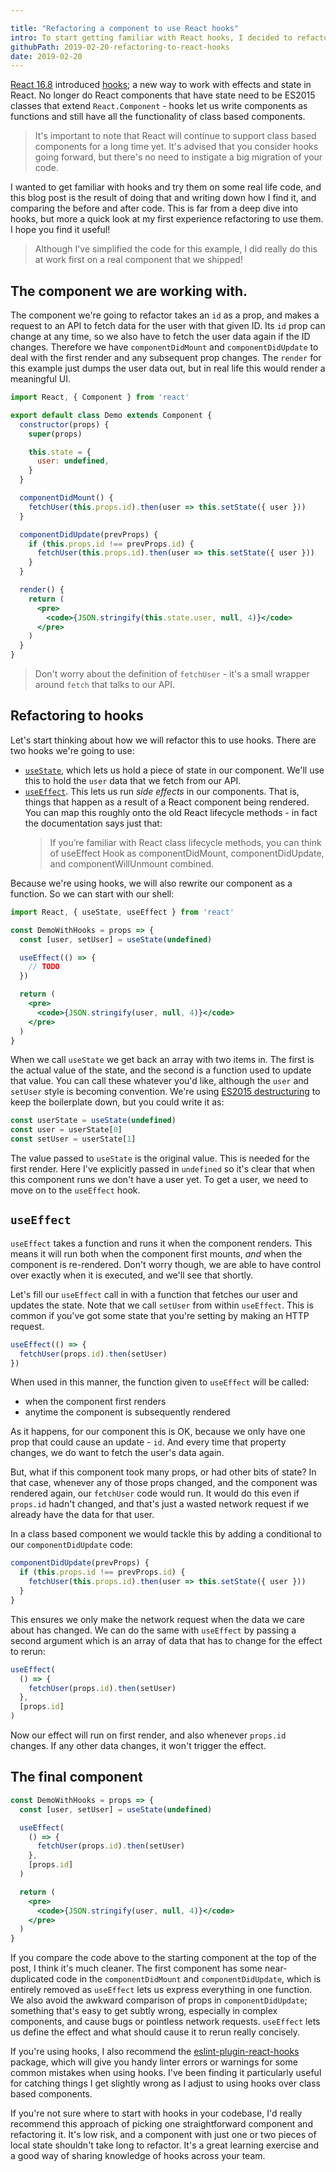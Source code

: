 ```yaml
---

title: "Refactoring a component to use React hooks"
intro: To start getting familiar with React hooks, I decided to refactor a component from setState to hooks and see how it went.
githubPath: 2019-02-20-refactoring-to-react-hooks
date: 2019-02-20
---
```


[React 16.8](https://reactjs.org/blog/2019/02/06/react-v16.8.0.html) introduced
[hooks](https://reactjs.org/docs/hooks-intro.html); a new way to work with
effects and state in React. No longer do React components that have state need
to be ES2015 classes that extend `React.Component` - hooks let us write
components as functions and still have all the functionality of class based
components.

> It's important to note that React will continue to support class based
> components for a long time yet. It's advised that you consider hooks going
> forward, but there's no need to instigate a big migration of your code.

I wanted to get familiar with hooks and try them on some real life code, and
this blog post is the result of doing that and writing down how I find it, and
comparing the before and after code. This is far from a deep dive into hooks,
but more a quick look at my first experience refactoring to use them. I hope you
find it useful!

> Although I've simplified the code for this example, I did really do this at
> work first on a real component that we shipped!

## The component we are working with.

The component we're going to refactor takes an `id` as a prop, and makes a
request to an API to fetch data for the user with that given ID. Its `id` prop
can change at any time, so we also have to fetch the user data again if the ID
changes. Therefore we have `componentDidMount` and `componentDidUpdate` to deal
with the first render and any subsequent prop changes. The `render` for this
example just dumps the user data out, but in real life this would render a
meaningful UI.

```jsx
import React, { Component } from 'react'

export default class Demo extends Component {
  constructor(props) {
    super(props)

    this.state = {
      user: undefined,
    }
  }

  componentDidMount() {
    fetchUser(this.props.id).then(user => this.setState({ user }))
  }

  componentDidUpdate(prevProps) {
    if (this.props.id !== prevProps.id) {
      fetchUser(this.props.id).then(user => this.setState({ user }))
    }
  }

  render() {
    return (
      <pre>
        <code>{JSON.stringify(this.state.user, null, 4)}</code>
      </pre>
    )
  }
}
```

> Don't worry about the definition of `fetchUser` - it's a small wrapper around
> `fetch` that talks to our API.

## Refactoring to hooks

Let's start thinking about how we will refactor this to use hooks. There are two
hooks we're going to use:

* [`useState`](https://reactjs.org/docs/hooks-state.html), which lets us hold a
  piece of state in our component. We'll use this to hold the `user` data that
  we fetch from our API.
* [`useEffect`](https://reactjs.org/docs/hooks-effect.html). This lets us run
  _side effects_ in our components. That is, things that happen as a result of a
  React component being rendered. You can map this roughly onto the old React
  lifecycle methods - in fact the documentation says just that:
  > If you’re familiar with React class lifecycle methods, you can think of
  > useEffect Hook as componentDidMount, componentDidUpdate, and
  > componentWillUnmount combined.

Because we're using hooks, we will also rewrite our component as a function. So
we can start with our shell:

```jsx
import React, { useState, useEffect } from 'react'

const DemoWithHooks = props => {
  const [user, setUser] = useState(undefined)

  useEffect(() => {
    // TODO
  })

  return (
    <pre>
      <code>{JSON.stringify(user, null, 4)}</code>
    </pre>
  )
}
```

When we call `useState` we get back an array with two items in. The first is the
actual value of the state, and the second is a function used to update that
value. You can call these whatever you'd like, although the `user` and `setUser`
style is becoming convention. We're using
[ES2015 destructuring](/es6-destructuring/) to keep the boilerplate down, but
you could write it as:

```jsx
const userState = useState(undefined)
const user = userState[0]
const setUser = userState[1]
```

The value passed to `useState` is the original value. This is needed for the
first render. Here I've explicitly passed in `undefined` so it's clear that when
this component runs we don't have a user yet. To get a user, we need to move on
to the `useEffect` hook.

## `useEffect`

`useEffect` takes a function and runs it when the component renders. This means
it will run both when the component first mounts, _and_ when the component is
re-rendered. Don't worry though, we are able to have control over exactly when
it is executed, and we'll see that shortly.

Let's fill our `useEffect` call in with a function that fetches our user and
updates the state. Note that we call `setUser` from within `useEffect`. This is
common if you've got some state that you're setting by making an HTTP request.

```jsx
useEffect(() => {
  fetchUser(props.id).then(setUser)
})
```

When used in this manner, the function given to `useEffect` will be called:

* when the component first renders
* anytime the component is subsequently rendered

As it happens, for our component this is OK, because we only have one prop that
could cause an update - `id`. And every time that property changes, we do want
to fetch the user's data again.

But, what if this component took many props, or had other bits of state? In that
case, whenever any of those props changed, and the component was rendered again,
our `fetchUser` code would run. It would do this even if `props.id` hadn't
changed, and that's just a wasted network request if we already have the data
for that user.

In a class based component we would tackle this by adding a conditional to our
`componentDidUpdate` code:

```jsx
componentDidUpdate(prevProps) {
  if (this.props.id !== prevProps.id) {
    fetchUser(this.props.id).then(user => this.setState({ user }))
  }
}
```

This ensures we only make the network request when the data we care about has
changed. We can do the same with `useEffect` by passing a second argument which
is an array of data that has to change for the effect to rerun:

```jsx
useEffect(
  () => {
    fetchUser(props.id).then(setUser)
  },
  [props.id]
)
```

Now our effect will run on first render, and also whenever `props.id` changes.
If any other data changes, it won't trigger the effect.

## The final component

```jsx
const DemoWithHooks = props => {
  const [user, setUser] = useState(undefined)

  useEffect(
    () => {
      fetchUser(props.id).then(setUser)
    },
    [props.id]
  )

  return (
    <pre>
      <code>{JSON.stringify(user, null, 4)}</code>
    </pre>
  )
}
```

If you compare the code above to the starting component at the top of the post,
I think it's much cleaner. The first component has some near-duplicated code in
the `componentDidMount` and `componentDidUpdate`, which is entirely removed as
`useEffect` lets us express everything in one function. We also avoid the
awkward comparison of props in `componentDidUpdate`; something that's easy to
get subtly wrong, especially in complex components, and cause bugs or pointless
network requests. `useEffect` lets us define the effect and what should cause it
to rerun really concisely.

If you're using hooks, I also recommend the
[eslint-plugin-react-hooks](https://www.npmjs.com/package/eslint-plugin-react-hooks)
package, which will give you handy linter errors or warnings for some common
mistakes when using hooks. I've been finding it particularly useful for catching
things I get slightly wrong as I adjust to using hooks over class based
components.

If you're not sure where to start with hooks in your codebase, I'd really
recommend this approach of picking one straightforward component and refactoring
it. It's low risk, and a component with just one or two pieces of local state
shouldn't take long to refactor. It's a great learning exercise and a good way
of sharing knowledge of hooks across your team.
